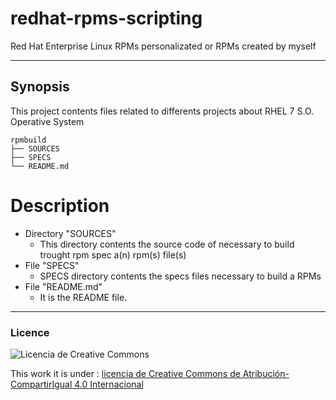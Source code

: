 # redhat-rpms-scripting
Red Hat Enterprise Linux RPMs personalizated or RPMs created by myself

---
## Synopsis
This project contents files related to differents projects about RHEL 7 S.O. Operative System
```
rpmbuild
├── SOURCES
├── SPECS
└── README.md
```
# Description
- Directory "SOURCES"
  * This directory contents the source code of necessary to build trought rpm spec a(n) rpm(s) file(s)
- File "SPECS"
  * SPECS directory contents the specs files necessary to build a RPMs
- File "README.md"
  * It is the README file.
---
### Licence
![Licencia de Creative Commons](https://i.creativecommons.org/l/by-sa/4.0/88x31.png)

This work it is under :
[licencia de Creative Commons de Atribución-CompartirIgual 4.0 Internacional](http://creativecommons.org/licenses/by-sa/4.0/)
